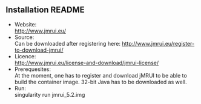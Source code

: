 ## Installation README

* Website:  
            http://www.jmrui.eu/
* Source:   
            Can be downloaded after registering here: http://www.jmrui.eu/register-to-download-jmrui/
* Licence:  
            http://www.jmrui.eu/license-and-download/jmrui-license/
* Prerequesites:     
            At the moment, one has to register and download jMRUI to be able to build the container image. 32-bit Java has to be downloaded as well.
* Run:      
            singularity run jmrui_5.2.img
